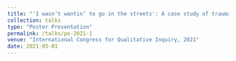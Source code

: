 ```yaml
---
title: "'I wasn’t wantin’ to go in the streets': A case study of trauma and identity in chronic homelessness"
collection: talks
type: "Poster Presentation"
permalink: /talks/po-2021-1
venue: "International Congress for Qualitative Inquiry, 2021"
date: 2021-05-01
---
```

